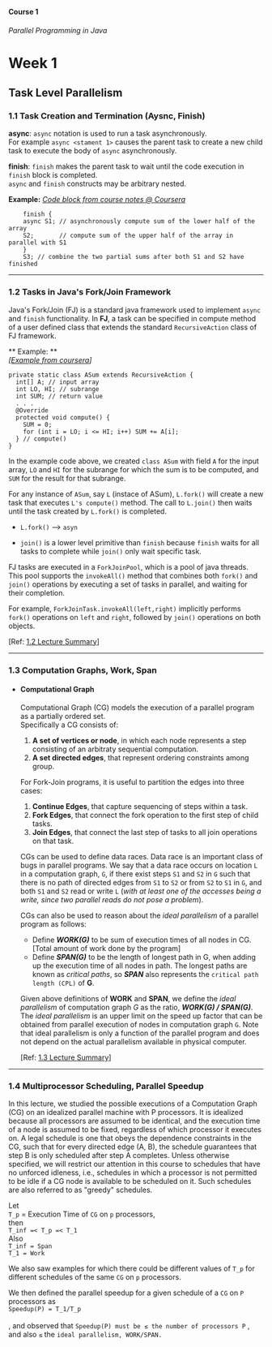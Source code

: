 **Course 1**  
###### Parallel Programming in Java

# Week 1
## Task Level Parallelism
### 1.1 Task Creation and Termination (Aysnc, Finish)
**async**: `async` notation is used to run a task asynchronously.  
For example `async <stament 1>` causes the parent task to create a new child task to execute the body of `async` asynchronously.

**finish**: `finish` makes the parent task to wait until the code execution in `finish` block is completed.  
`async` and `finish` constructs may be arbitrary nested.  

**Example:**
*[Code block from course notes @ Coursera](https://www.coursera.org/learn/parallel-programming-in-java/lecture/TLz5M/1-1-task-creation-and-termination-async-finish)*

```
    finish {
    async S1; // asynchronously compute sum of the lower half of the array
    S2;       // compute sum of the upper half of the array in parallel with S1
    }
    S3; // combine the two partial sums after both S1 and S2 have finished
```  

****

### 1.2 Tasks in Java's Fork/Join Framework  

Java's Fork/Join (FJ) is a standard java framework used to implement `async` and `finish` functionality. In **FJ**, a task can be specified in compute method of a user defined class that extends the standard `RecursiveAction` class of FJ framework. 

** Example: **  
*[<a href="https://www.coursera.org/learn/parallel-programming-in-java/supplement/wlDUr/1-2-lecture-summary" target="_blank">Example from coursera</a>]*

```
private static class ASum extends RecursiveAction {
  int[] A; // input array
  int LO, HI; // subrange
  int SUM; // return value
  . . .
  @Override
  protected void compute() {
    SUM = 0;
    for (int i = LO; i <= HI; i++) SUM += A[i];
  } // compute()
}
```  
In the example code above, we created `class ASum` with field `A` for the input array, `LO` and `HI` for the subrange for which the sum is to be computed, and `SUM` for the result for that subrange.

For any instance of `ASum`, say `L` (instace of ASum), `L.fork()` will create a new task that executes `L's compute()` method. The call to `L.join()` then waits until the task created by `L.fork()` is completed.  
* `L.fork()` --> `asyn`  

* `join()` is a lower level primitive than `finish` because `finish` waits for all tasks to complete while `join()` only wait specific task.  

FJ tasks are executed in a `ForkJoinPool`, which is a pool of java threads. This pool supports the `invokeAll()` method that combines both `fork()` and `join()` operations by executing a set of tasks in parallel, and waiting for their completion.  

For example, `ForkJoinTask.invokeAll(left,right)` implicitly performs `fork()` operations on `left` and `right`, followed by `join()` operations on both objects.

[Ref: <a href="https://www.coursera.org/learn/parallel-programming-in-java/supplement/wlDUr/1-2-lecture-summary" target="_blank">1.2 Lecture Summary</a>]

***

### 1.3 Computation Graphs, Work, Span
* #### Computational Graph  
  Computational Graph (CG) models the execution of a parallel program as a partially ordered set.  
  Specifically a CG consists of:  
  1. **A set of vertices or node**, in which each node represents a step consisting of an arbitraty sequential computation.  
  2. **A set directed edges**, that represent ordering constraints among group.

  For Fork-Join programs, it is useful to partition the edges into three cases:  
    1. **Continue Edges**, that capture sequencing of steps within a task.
    2. **Fork Edges**, that connect the fork operation to the first step of child tasks.
    3. **Join Edges**, that connect the last step of tasks to all join operations on that task.  

  CGs can be used to define data races. Data race is an important class of bugs in parallel programs. We say that a data race occurs on location `L` in a computation graph, `G`, if there exist steps `S1` and `S2` in `G` such that there is no path of directed edges from `S1` to `S2` or from `S2` to `S1` in `G`, and both `S1` and `S2` read or write `L` (*with at least one of the accesses being a write, since two parallel reads do not pose a problem*).  

  CGs can also be used to reason about the *ideal parallelism* of a parallel program as follows:

  * Define ***WORK(G)*** to be sum of execution times of all nodes in CG. [Total amount of work done by the program]  
  * Define ***SPAN(G)*** to be the length of longest path in G, when adding up the execution time of all nodes in path. The longest paths are known as *critical paths*, so ***SPAN*** also represents the `critical path length (CPL)` of **G**.

  Given above definitions of **WORK** and **SPAN**, we define the *ideal parallelism* of computation graph *G* as the ratio, ***WORK(G) / SPAN(G)***.  
  The *ideal parallelism* is an upper limit on the speed up factor that can be obtained from parallel execution of nodes in computation graph `G`. Note that ideal parallelism is only a function of the parallel program and does not depend on the actual parallelism available in physical computer.

    [Ref: <a href="https://www.coursera.org/learn/parallel-programming-in-java/supplement/EtCZK/1-3-lecture-summary" target="_blank">1.3 Lecture Summary</a>]

***

  ### 1.4 Multiprocessor Scheduling, Parallel Speedup

  In this lecture, we studied the possible executions of a Computation Graph (CG) on an idealized parallel machine with P processors. It is idealized because all processors are assumed to be identical, and the execution time of a node is assumed to be fixed, regardless of which processor it executes on. A legal schedule is one that obeys the dependence constraints in the CG, such that for every directed edge (A, B), the schedule guarantees that step B is only scheduled after step A completes. Unless otherwise specified, we will restrict our attention in this course to schedules that have no unforced idleness, i.e., schedules in which a processor is not permitted to be idle if a CG node is available to be scheduled on it. Such schedules are also referred to as "greedy" schedules.

  Let  
  `T_p` = Execution Time of `CG` on `p` processors,  
  then  
  `T_inf =< T_p =< T_1`  
  Also  
  `T_inf = Span`  
  `T_1 = Work`   

  We also saw examples for which there could be different values of `T_p` for different schedules of the same `CG` on `p` processors.

We then defined the parallel speedup for a given schedule of a `CG` on `P` processors as  
`Speedup(P) = T_1/T_p`  
​	
 , and observed that `Speedup(P) must be ≤ the number of processors P` , and also `≤` the `ideal parallelism, WORK/SPAN.`

